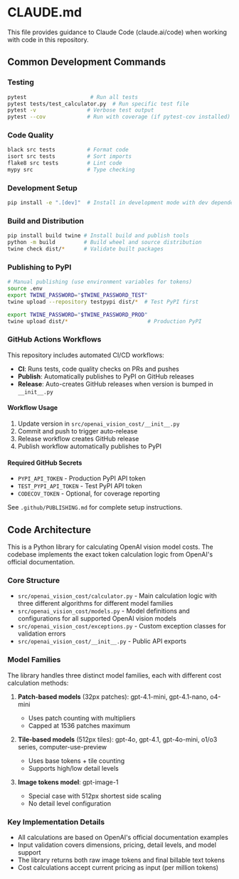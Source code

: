 # CLAUDE.md

This file provides guidance to Claude Code (claude.ai/code) when working with code in this repository.

## Common Development Commands

### Testing
```bash
pytest                    # Run all tests
pytest tests/test_calculator.py  # Run specific test file
pytest -v                # Verbose test output
pytest --cov             # Run with coverage (if pytest-cov installed)
```

### Code Quality
```bash
black src tests          # Format code
isort src tests          # Sort imports
flake8 src tests         # Lint code
mypy src                 # Type checking
```

### Development Setup
```bash
pip install -e ".[dev]"  # Install in development mode with dev dependencies
```

### Build and Distribution
```bash
pip install build twine # Install build and publish tools
python -m build         # Build wheel and source distribution
twine check dist/*      # Validate built packages
```

### Publishing to PyPI
```bash
# Manual publishing (use environment variables for tokens)
source .env
export TWINE_PASSWORD="$TWINE_PASSWORD_TEST"
twine upload --repository testpypi dist/*  # Test PyPI first

export TWINE_PASSWORD="$TWINE_PASSWORD_PROD"
twine upload dist/*                         # Production PyPI
```

### GitHub Actions Workflows
This repository includes automated CI/CD workflows:

- **CI**: Runs tests, code quality checks on PRs and pushes
- **Publish**: Automatically publishes to PyPI on GitHub releases
- **Release**: Auto-creates GitHub releases when version is bumped in `__init__.py`

#### Workflow Usage
1. Update version in `src/openai_vision_cost/__init__.py`
2. Commit and push to trigger auto-release
3. Release workflow creates GitHub release
4. Publish workflow automatically publishes to PyPI

#### Required GitHub Secrets
- `PYPI_API_TOKEN` - Production PyPI API token
- `TEST_PYPI_API_TOKEN` - Test PyPI API token
- `CODECOV_TOKEN` - Optional, for coverage reporting

See `.github/PUBLISHING.md` for complete setup instructions.

## Code Architecture

This is a Python library for calculating OpenAI vision model costs. The codebase implements the exact token calculation logic from OpenAI's official documentation.

### Core Structure
- `src/openai_vision_cost/calculator.py` - Main calculation logic with three different algorithms for different model families
- `src/openai_vision_cost/models.py` - Model definitions and configurations for all supported OpenAI vision models
- `src/openai_vision_cost/exceptions.py` - Custom exception classes for validation errors
- `src/openai_vision_cost/__init__.py` - Public API exports

### Model Families
The library handles three distinct model families, each with different cost calculation methods:

1. **Patch-based models** (32px patches): gpt-4.1-mini, gpt-4.1-nano, o4-mini
   - Uses patch counting with multipliers
   - Capped at 1536 patches maximum

2. **Tile-based models** (512px tiles): gpt-4o, gpt-4.1, gpt-4o-mini, o1/o3 series, computer-use-preview
   - Uses base tokens + tile counting
   - Supports high/low detail levels

3. **Image tokens model**: gpt-image-1
   - Special case with 512px shortest side scaling
   - No detail level configuration

### Key Implementation Details
- All calculations are based on OpenAI's official documentation examples
- Input validation covers dimensions, pricing, detail levels, and model support
- The library returns both raw image tokens and final billable text tokens
- Cost calculations accept current pricing as input (per million tokens)